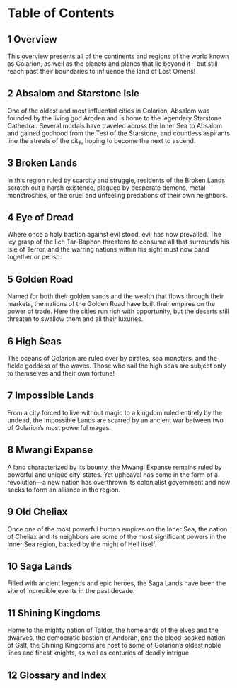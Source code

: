 # Table of Contents

## 1 Overview

This overview presents all of the continents and regions of the world known as Golarion, as well as the planets and planes that lie beyond it—but still reach past their boundaries to influence the land of Lost Omens!

## 2 Absalom and Starstone Isle

One of the oldest and most influential cities in Golarion, Absalom was founded by the living god Aroden and is home to the legendary Starstone Cathedral. Several mortals have traveled across the Inner Sea to Absalom and gained godhood from the Test of the Starstone, and countless aspirants line the streets of the city, hoping to become the next to ascend.

## 3 Broken Lands

In this region ruled by scarcity and struggle, residents of the Broken Lands scratch out a harsh existence, plagued by desperate demons, metal monstrosities, or the cruel and unfeeling predations of their own neighbors.

## 4 Eye of Dread

Where once a holy bastion against evil stood, evil has now prevailed. The icy grasp of the lich Tar-Baphon threatens to consume all that surrounds his Isle of Terror, and the warring nations within his sight must now band together or perish.

## 5 Golden Road

Named for both their golden sands and the wealth that flows through their markets, the nations of the Golden Road have built their empires on the power of trade. Here the cities run rich with opportunity, but the deserts still threaten to swallow them and all their luxuries.

## 6 High Seas

The oceans of Golarion are ruled over by pirates, sea monsters, and the fickle goddess of the waves. Those who sail the high seas are subject only to themselves and their own fortune!

## 7 Impossible Lands

From a city forced to live without magic to a kingdom ruled entirely by the undead, the Impossible Lands are scarred by an ancient war between two of Golarion’s most powerful mages.

## 8 Mwangi Expanse

A land characterized by its bounty, the Mwangi Expanse remains ruled by powerful and unique city-states. Yet upheaval has come in the form of a revolution—a new nation has overthrown its colonialist government and now seeks to form an alliance in the region.

## 9 Old Cheliax

Once one of the most powerful human empires on the Inner Sea, the nation of Cheliax and its neighbors are some of the most significant powers in the Inner Sea region, backed by the might of Hell itself.

## 10 Saga Lands

Filled with ancient legends and epic heroes, the Saga Lands
have been the site of incredible events in the past decade.

## 11 Shining Kingdoms

Home to the mighty nation of Taldor, the homelands of the elves and the dwarves, the democratic bastion of Andoran, and the blood-soaked nation of Galt, the Shining Kingdoms are host to some of Golarion’s oldest noble lines and finest knights, as well as centuries of deadly intrigue

## 12 Glossary and Index